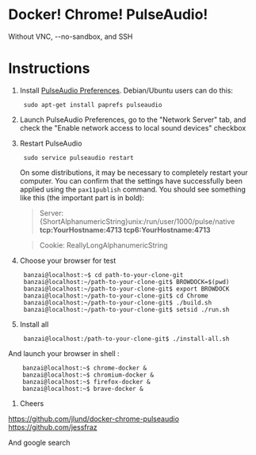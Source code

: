 Docker! Chrome! PulseAudio!
===========================

Without VNC, --no-sandbox, and SSH

Instructions
============

1. Install [PulseAudio Preferences](http://freedesktop.org/software/pulseaudio/paprefs/). Debian/Ubuntu users can do this:

        sudo apt-get install paprefs pulseaudio

1. Launch PulseAudio Preferences, go to the "Network Server" tab, and check the "Enable network access to local sound devices" checkbox

1. Restart PulseAudio

        sudo service pulseaudio restart

   On some distributions, it may be necessary to completely restart your computer. You can confirm that the settings have successfully been applied using the `pax11publish` command. You should see something like this (the important part is in bold):

   > Server: {ShortAlphanumericString}unix:/run/user/1000/pulse/native **tcp:YourHostname:4713 tcp6:YourHostname:4713**

   > Cookie: ReallyLongAlphanumericString

1. Choose your browser for test

        banzai@localhost:~$ cd path-to-your-clone-git
        banzai@localhost:~/path-to-your-clone-git$ BROWDOCK=$(pwd)
        banzai@localhost:~/path-to-your-clone-git$ export BROWDOCK
        banzai@localhost:~/path-to-your-clone-git$ cd Chrome
        banzai@localhost:~/path-to-your-clone-git$ ./build.sh
        banzai@localhost:~/path-to-your-clone-git$ setsid ./run.sh

1. Install all

        banzai@localhost:/path-to-your-clone-git$ ./install-all.sh

And launch your browser in shell :

        banzai@localhost:~$ chrome-docker &
        banzai@localhost:~$ chromium-docker &
        banzai@localhost:~$ firefox-docker &
        banzai@localhost:~$ brave-docker &

1. Cheers

https://github.com/jlund/docker-chrome-pulseaudio
https://github.com/jessfraz

And google search